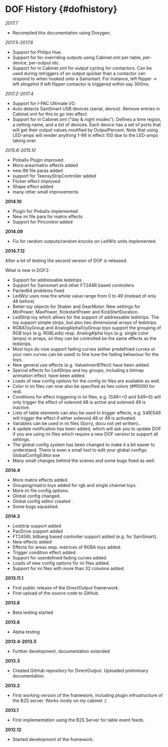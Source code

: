 ﻿DOF History  {#dofhistory}
========


_2017.7_

- Recompiled this documentation using Doxygen.


_2017.5-2017.6_

- Support for Philips Hue.
- Support for <TableOverrideSettings> for overriding outputs using Cabinet.xml per-table, per-device, per-output etc.
- Support for <SequentialOutputSettings> in Cabinet.xml for output cycling for contactors. Can be used during retriggers of an output quicker than a contactor can respond to when hooked onto a Sainsmart. For instance, left flipper -> left slingshot if left flipper contactor is triggered within say 300ms.


_2017.2-2017.4_

- Support for I-PAC Ultimate I/O.
- Auto detects SainSmart USB devices (serial, device). Remove entries in Cabinet.xml for this to go into effect.
- Support for <ScheduledSettings> in Cabinet.xml ("day & night modes"). Defines a time region, a setting name, and a list of devices. Each device has a set of ports that will get their output values modified by OutputPercent. Note that using LED-amps will render anything 1-99 in effect 100 due to the LED-amps taking over.


_2015.6-2015.10_

- Pinballx Plugin improved
- More area/matrix effects added
- new INI file paras added
- support for TeensyStripController added
- Flicker effect improved
- Shape effect added
- many other small improvements 


__2014.10__

- Plugin for Pinballx implemented
- New ini file para for matrix effects
- Support for Pincontrol added

__2014.09__

- Fix for random outputs/random knocks on LedWiz units implemented.

__2014.7.12__

After a lot of testing the second version of DOF is released.

What is new in DOF2:
- Support for addressable ledstrips 
- Support for Sainsmart and other FT244R based controllers 
- Pacled64 problems fixed 
- LedWiz uses now the whole value range from 0 to 49 (instead of only 48 before)
- Better toy objects for Shaker and GearMotor. New settings for MinPower, MaxPower, KickstartPower and KickStartDuration.
- LedStrip toy which allows for the support of addressable ledstrips. The toy support simple strips, but also two dimensional arrays of ledstrips. 
- RGBAToyGroup and AnalogAlphaToyGroup toys support the grouping of RGB toys (e.g. RGBLeds) resp. AnalogAlpha toys (e.g. single color lamps) in arrays, so they can be controlled be the same effects as the ledstrips.
- Most toys do now support fading curves (either predefined curves or your own curves can be used) to fine tune the fading behaviour for the toys.
- New general use effects (e.g. ValueInvertEffect) have been added.
- Special effects for LedStrips and toy groups, including a bitmap animation effect, have been added.
- Loads of new config options for the config ini files are available as well.
- Color in ini files can now also be specified as hex colors (#ff0000 for red).
- Conditions for effect triggering in ini files, e.g. (S48<>0 and S49=0) will only trigger the effect of solenoid 48 is active and solenoid 49 is inactive.
- Lists of table elements can also be used to trigger effects, e.g. S48|S49 will trigger the effect if either solenoid 48 or 49 is activated.
- Variables can be used in ini files (Sorry, docu not yet written)..
- A update notification has been added, which will ask you to update DOF if you are using ini files which require a new DOF version to support all settings.
- The global config system has been changed to make it a bit easier to understand. There is even a small tool to edit your global configs: GlobalConfigEditor.exe
- Many small changes behind the scenes and some bugs fixed as well.


__2014.4__

- More matrix effects added.
- Grouping/matrix toys added for rgb and single channel toys.
- More ini file config options.
- Global config changed.
- Global config editor created .
- Some bugs squashed.

__2014.3__

- Ledstrip support added
- PacDrive support added
- FT245RL bitbang based controller support added (e.g. for SainSmart).
- New effects added
- Effects for areas resp. matrices of RGBA toys added.
- Trigger condition effect added.
- Support for userdefined fading curves added. 
- Loads of new config options for ini files added.
- Support for ini files with more than 32 columns added.

__2013.11.1__

- First public release of the DirectOutput framerwork.
- First upload of the source code to GitHub.

__2013.8__

- Beta testing started

__2013.6__

- Alpha testing

__2013.4-2013.5__

- Further development, documentation extended

__2013.3__

- Created GitHub repository for DirectOutput. Uploaded preliminary documentation.

__2013.2__

- First working version of the framework, including plugin infrustructure of the B2S server. Works nicely on my cabinet :)

__2013.1__

- First implementation using the B2S Server for table event feeds.

__2012.12__

- Started development of the framework.


